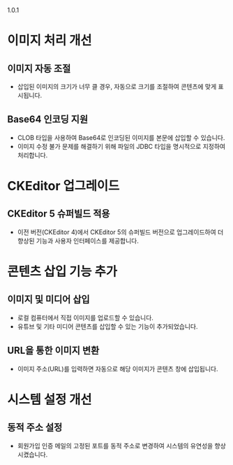 1.0.1

# 이미지 처리 개선

## 이미지 자동 조절
- 삽입된 이미지의 크기가 너무 클 경우, 자동으로 크기를 조절하여 콘텐츠에 맞게 표시됩니다.

## Base64 인코딩 지원
- CLOB 타입을 사용하여 Base64로 인코딩된 이미지를 본문에 삽입할 수 있습니다.
- 이미지 수정 불가 문제를 해결하기 위해 파일의 JDBC 타입을 명시적으로 지정하여 처리합니다.

# CKEditor 업그레이드

## CKEditor 5 슈퍼빌드 적용
- 이전 버전(CKEditor 4)에서 CKEditor 5의 슈퍼빌드 버전으로 업그레이드하여 더 향상된 기능과 사용자 인터페이스를 제공합니다.

# 콘텐츠 삽입 기능 추가

## 이미지 및 미디어 삽입
- 로컬 컴퓨터에서 직접 이미지를 업로드할 수 있습니다.
- 유튜브 및 기타 미디어 콘텐츠를 삽입할 수 있는 기능이 추가되었습니다.

## URL을 통한 이미지 변환
- 이미지 주소(URL)를 입력하면 자동으로 해당 이미지가 콘텐츠 창에 삽입됩니다.

# 시스템 설정 개선

## 동적 주소 설정
- 회원가입 인증 메일의 고정된 포트를 동적 주소로 변경하여 시스템의 유연성을 향상시켰습니다.
